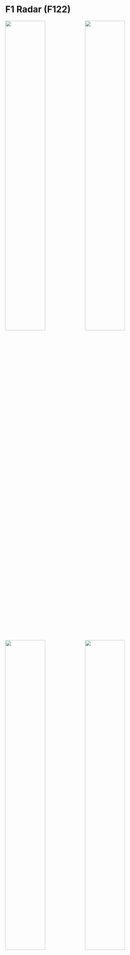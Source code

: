 # F1 Radar (F122)
<!-- ![alt text](https://i.ibb.co/xDDspgd/f1-radar-image.png) -->
<img src="https://i.imgur.com/A8Mak5h.png" width="50%"><img src="https://i.imgur.com/lCkXn3C.png" width="50%">
<img src="https://i.imgur.com/q36cJdc.png" width="50%"><img src="https://i.imgur.com/Em411qa.png" width="50%">

from reddit: https://www.reddit.com/r/F1Game/comments/pm1uhp/f1_radar_addon_feedback_wanted/

Only works on PC windows!

Works in multiplayer and single player!

No modified files! (It uses the udp telemetry data)

Compatible with any other udp telemetry programs

Different car icons

Can be moved anywhere that suits your hud setup

# [Download F1 Radar](https://github.com/ryry6/f1-radar-releases/releases)

# F1 Broderless Window Settings
1. F1 will need to be run in **borderless window mode!**
2. Set up telemetry - Go to options -> settings -> telemtry settings and set the following:
  - UDP Telemetry - On
  - UDP IP Address - 127.0.0.1
  - UDP Port - 20777 (can be changed in the settings)
  - UDP Send Rate - 60hz (can be set to anything but the higher the better)
  - UDP Format - 2022

# F1 Radar Instructions

## Zip setup

1. Download the zip file and extract to a folder
2. Run F1 Radar.exe

## EXE Installer Setup

1. Download and run setup from link above.


> Windows protected your PC.
  - Click More Info
  - Click Run Anyway
  This will install into `C:\Users\user\AppData\Local\f1-radar` and make a shortcut on your desktop
  
 2. Open f1 radar from the new desktop exe before starting the game!
 3. Click and drag where you want the radar to display
 4. During the race all the extra ui will dissappear so it's not distracting
 5. enjoy!

# F1 Fullscreen settings (BETA)
1. Open f1 radar
2. Open settings by clicking cog wheel
3. check "Enable Fullscreen mode"
4. Restart f1 radar
5. f1 radar should now show when in fullscreen

# Updates
Updates will be pushed out automatically, when the download icon goes green you can restart the app and the new updates will be applied!

# FAQ

Does this work on f1 2022, f1 2021, f1 2020 and f1 2019?

Yes it does!

Does it work in multiplayer?

Yep since this doesn't modify any files and uses the built in telemetry data it works in both single player and multiplayer! 

 
 # Help
 If you run into any issues visit the discord and ask in the help section!
 
https://discord.gg/ysbvhBzFfU

# Discord Bot
You might also like my f1 discord game bot, check it out here:
https://top.gg/bot/591541073600577557

# Support
[!["Buy Me A Coffee"](https://www.buymeacoffee.com/assets/img/custom_images/orange_img.png)](https://www.buymeacoffee.com/ryry6)

